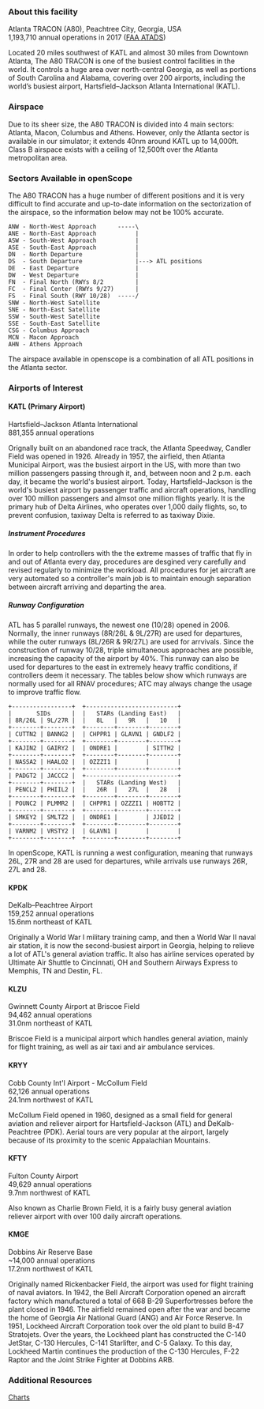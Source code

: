### About this facility
Atlanta TRACON (A80), Peachtree City, Georgia, USA  
1,193,710 annual operations in 2017 ([FAA ATADS](https://aspm.faa.gov/opsnet/sys/Tracon.asp))

Located 20 miles southwest of KATL and almost 30 miles from Downtown Atlanta, The A80 TRACON is one of the busiest control facilities in the world. It controls a huge area over north-central Georgia, as well as portions of South Carolina and Alabama, covering over 200 airports, including the world’s busiest airport, Hartsfield–Jackson Atlanta International (KATL).

### Airspace
Due to its sheer size, the A80 TRACON is divided into 4 main sectors: Atlanta, Macon, Columbus and Athens. However, only the Atlanta sector is available in our simulator; it extends 40nm around KATL up to 14,000ft. Class B airspace exists with a ceiling of 12,500ft over the Atlanta metropolitan area.

### Sectors Available in openScope
The A80 TRACON has a huge number of different positions and it is very difficult to find accurate and up-to-date information on the sectorization of the airspace, so the information below may not be 100% accurate.
```
ANW - North-West Approach      -----\
ANE - North-East Approach           |
ASW - South-West Approach           |
ASE - South-East Approach           |
DN  - North Departure               |
DS  - South Departure               |---> ATL positions
DE  - East Departure                |
DW  - West Departure                |
FN  - Final North (RWYs 8/2         |
FC  - Final Center (RWYs 9/27)      |
FS  - Final South (RWY 10/28)  -----/
SNW - North-West Satellite
SNE - North-East Satellite
SSW - South-West Satellite
SSE - South-East Satellite
CSG - Columbus Approach
MCN - Macon Approach
AHN - Athens Approach
```
The airspace available in openscope is a combination of all ATL positions in the Atlanta sector.

### Airports of Interest

#### KATL (Primary Airport)
Hartsfield–Jackson Atlanta International  
881,355 annual operations

Orignally built on an abandoned race track, the Atlanta Speedway, Candler Field was opened in 1926. Already in 1957, the airfield, then Atlanta Municipal Airport, was the busiest airport in the US, with more than two million passengers passing through it, and, between noon and 2 p.m. each day, it became the world's busiest airport. Today, Hartsfield–Jackson is the world's busiest airport by passenger traffic and aircraft operations, handling over 100 million passengers and almsot one million flights yearly. It is the primary hub of Delta Airlines, who operates over 1,000 daily flights, so, to prevent confusion, taxiway Delta is referred to as taxiway Dixie.

##### Instrument Procedures
In order to help controllers with the the extreme masses of traffic that fly in and out of Atlanta every day, procedures are desgined very carefully and revised regularly to minimize the workload. All procedures for jet aircraft are very automated so a controller's main job is to maintain enough separation between aircraft arriving and departing the area.

##### Runway Configuration
ATL has 5 parallel runways, the newest one (10/28) opened in 2006. Normally, the inner runways (8R/26L & 9L/27R) are used for departures, while the outer runways (8L/26R & 9R/27L) are used for arrvivals. Since the construction of runway 10/28, triple simultaneous approaches are possible, increasing the capacity of the airport by 40%. This runway can also be used for departures to the east in extremely heavy traffic conditions, if controllers deem it necessary. The tables below show which runways are normally used for all RNAV procedures; ATC may always change the usage to improve traffic flow.
```
+-----------------+  +--------------------------+
|       SIDs      |  |   STARs (Landing East)   |
| 8R/26L | 9L/27R |  |   8L   |   9R   |   10   |
+--------+--------+  +--------+--------+--------+
| CUTTN2 | BANNG2 |  | CHPPR1 | GLAVN1 | GNDLF2 |
+--------+--------+  +--------+--------+--------+
| KAJIN2 | GAIRY2 |  | ONDRE1 |        | SITTH2 |
+--------+--------+  +--------+--------+--------+
| NASSA2 | HAALO2 |  | OZZZI1 |        |        |
+--------+--------+  +--------+--------+--------+
| PADGT2 | JACCC2 |  +--------------------------+
+--------+--------+  |   STARs (Landing West)   |
| PENCL2 | PHIIL2 |  |   26R  |   27L  |   28   |
+--------+--------+  +--------+--------+--------+
| POUNC2 | PLMMR2 |  | CHPPR1 | OZZZI1 | HOBTT2 |
+--------+--------+  +--------+--------+--------+
| SMKEY2 | SMLTZ2 |  | ONDRE1 |        | JJEDI2 |
+--------+--------+  +--------+--------+--------+
| VARNM2 | VRSTY2 |  | GLAVN1 |        |        |
+--------+--------+  +--------+--------+--------+
```
In openScope, KATL is running a west configuration, meaning that runways 26L, 27R and 28 are used for departures, while arrivals use runways 26R, 27L and 28.

#### KPDK
DeKalb–Peachtree Airport  
159,252 annual operations  
15.6nm northeast of KATL

Originally a World War I military training camp, and then a World War II naval air station, it is now the second-busiest airport in Georgia, helping to relieve a lot of ATL's general aviation traffic. It also has airline services operated by Ultimate Air Shuttle to Cincinnati, OH and Southern Airways Express to Memphis, TN and Destin, FL.

#### KLZU
Gwinnett County Airport at Briscoe Field  
94,462 annual operations  
31.0nm northeast of KATL

Briscoe Field is a municipal airport which handles general aviation, mainly for flight training, as well as air taxi and air ambulance services.

#### KRYY
Cobb County Int'l Airport - McCollum Field  
62,126 annual operations  
24.1nm northwest of KATL

McCollum Field opened in 1960, designed as a small field for general aviation and reliever airport for Hartsfield-Jackson (ATL) and DeKalb-Peachtree (PDK). Aerial tours are very popular at the airport, largely because of its proximity to the scenic Appalachian Mountains.

#### KFTY
Fulton County Airport  
49,629 annual operations  
9.7nm northwest of KATL

Also known as Charlie Brown Field, it is a fairly busy general aviation reliever airport with over 100 daily aircraft operations.

#### KMGE
Dobbins Air Reserve Base  
~14,000 annual operations  
17.2nm northwest of KATL

Originally named Rickenbacker Field, the airport was used for flight training of naval aviators. In 1942, the Bell Aircraft Corporation opened an aircraft factory which manufactured a total of 668 B-29 Superfortresses before the plant closed in 1946. The airfield remained open after the war and became the home of Georgia Air National Guard (ANG) and Air Force Reserve. In 1951, Lockheed Aircraft Corporation took over the old plant to build B-47 Stratojets. Over the years, the Lockheed plant has constructed the C-140 JetStar, C-130 Hercules, C-141 Starlifter, and C-5 Galaxy. To this day, Lockheed Martin continues the production of the C-130 Hercules, F-22 Raptor and the Joint Strike Fighter at Dobbins ARB.

### Additional Resources
[Charts](https://skyvector.com/airport/ATL/Hartsfield-Jackson-Atlanta-International-Airport)
